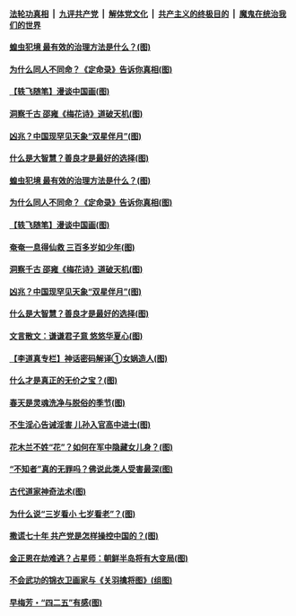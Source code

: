 ####  [法轮功真相](../../../../basic/blob/master/README.md?t=04291703) &nbsp;|&nbsp; [九评共产党](../../../../9ping.md/blob/master/README.md?t=04291703) &nbsp;|&nbsp; [解体党文化](../../../../jtdwh.md/blob/master/README.md?t=04291703)  &nbsp;|&nbsp; [共产主义的终极目的](../../../../gczydzjmd.md/blob/master/README.md?t=04291703) &nbsp;|&nbsp; [魔鬼在统治我们的世界](../../../../mgztzwmdsj.md/blob/master/README.md?t=04291703) 

#### [蝗虫犯境 最有效的治理方法是什么？(图)](../pages/p7/931397.md?t=04291703) 

#### [为什么同人不同命？《定命录》告诉你真相(图)](../pages/p7/931426.md?t=04291703) 

#### [【轶飞随笔】漫谈中国画(图)](../pages/p7/931297.md?t=04291703) 

#### [洞察千古 邵雍《梅花诗》道破天机(图)](../pages/p7/931411.md?t=04291703) 

#### [凶兆？中国现罕见天象“双星伴月”(图)](../pages/p7/931270.md?t=04291703) 

#### [什么是大智慧？善良才是最好的选择(图)](../pages/p7/930754.md?t=04291703) 

#### [蝗虫犯境 最有效的治理方法是什么？(图)](../pages/p7/931397.md?t=04291703) 

#### [为什么同人不同命？《定命录》告诉你真相(图)](../pages/p7/931426.md?t=04291703) 

#### [【轶飞随笔】漫谈中国画(图)](../pages/p7/931297.md?t=04291703) 

#### [奄奄一息得仙救 三百多岁如少年(图)](../pages/p7/931314.md?t=04291703) 

#### [洞察千古 邵雍《梅花诗》道破天机(图)](../pages/p7/931411.md?t=04291703) 

#### [凶兆？中国现罕见天象“双星伴月”(图)](../pages/p7/931270.md?t=04291703) 

#### [什么是大智慧？善良才是最好的选择(图)](../pages/p7/930754.md?t=04291703) 

#### [文言散文：谦谦君子意 悠悠华夏心(图)](../pages/p7/930575.md?t=04291703) 

#### [【李道真专栏】神话密码解译①女娲造人(图)](../pages/p7/931284.md?t=04291703) 

#### [什么才是真正的无价之宝？(图)](../pages/p7/930788.md?t=04291703) 

#### [春天是灵魂洗净与脱俗的季节(图)](../pages/p7/930581.md?t=04291703) 

#### [不生淫心告诫淫害 儿孙入官高中进士(图)](../pages/p7/931161.md?t=04291703) 

#### [花木兰不姓“花”？如何在军中隐藏女儿身？(图)](../pages/p7/930583.md?t=04291703) 

#### [“不知者”真的无罪吗？佛说此类人受害最深(图)](../pages/p7/930772.md?t=04291703) 

#### [古代道家神奇法术(图)](../pages/p7/930225.md?t=04291703) 

#### [为什么说“三岁看小 七岁看老”？(图)](../pages/p7/930321.md?t=04291703) 

#### [撒谎七十年 共产党是怎样操控中国的？(图)](../pages/p7/931055.md?t=04291703) 

#### [金正恩在劫难逃？占星师：朝鲜半岛将有大变局(图)](../pages/p7/930929.md?t=04291703) 

#### [不会武功的锦衣卫画家与《关羽擒将图》(组图)](../pages/p7/929723.md?t=04291703) 

#### [早梅芳・“四二五”有感(图)](../pages/p7/930820.md?t=04291703) 

